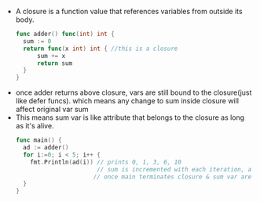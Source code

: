 - A closure is a function value that references variables from outside its body.  
  ```go
  func adder() func(int) int {
	sum := 0
	return func(x int) int { //this is a closure
		sum += x
		return sum
	}
  }
  ```
- once adder returns above closure, vars are still bound to the closure(just like defer funcs). which means any change to sum inside closure will affect original var sum
- This means sum var is like attribute that belongs to the closure as long as it's alive.    
  ```go
  func main() {
    ad := adder()
    for i:=0; i < 5; i++ {
      fmt.Println(ad(i)) // prints 0, 1, 3, 6, 10
                         // sum is incremented with each iteration, and its alive as long as closure is present
                        // once main terminates closure & sum var are both gone
    }   
  }                
  ```